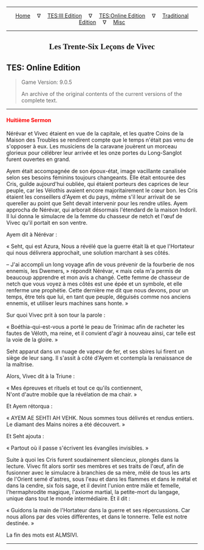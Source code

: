 
---

<!-- Jekyll Page Links -->

<center>
<a href="../../../../index.html">Home</a>
&emsp;&nabla;&emsp;
<a href="../../../index-tes3.html">TES:III Edition</a>
&emsp;&nabla;&emsp;
<a href="../../../index-teso.html">TES:Online Edition</a>
&emsp;&nabla;&emsp;
<a href="../../../index-traditional.html">Traditional Edition</a>
&emsp;&nabla;&emsp;
<a href="../../../index-misc.html">Misc</a>
</center>

<!-- Markdown Body Below: -->

---

<center>
<h2><span style="font-family:Georgia">Les Trente-Six Leçons de Vivec</span></h2>
</center>

## TES: Online Edition

> Game Version: 9.0.5
>
> An archive of the original contents of the current versions of the complete text.

---

#### <span style="color:red">Huitième Sermon</span>

Nérévar et Vivec étaient en vue de la capitale, et les quatre Coins de la Maison des Troubles se rendirent compte que le temps n'était pas venu de s'opposer à eux. Les musiciens de la caravane jouèrent un morceau glorieux pour célébrer leur arrivée et les onze portes du Long-Sanglot furent ouvertes en grand.

Ayem était accompagnée de son époux-état, image vacillante canalisée selon ses besoins féminins toujours changeants. Elle était entourée des Cris, guilde aujourd'hui oubliée, qui étaient porteurs des caprices de leur peuple, car les Vélothis avaient encore majoritairement le cœur bon. les Cris étaient les conseillers d'Ayem et du pays, même s'il leur arrivait de se quereller au point que Seht devait intervenir pour les rendre utiles. Ayem approcha de Nérévar, qui arborait désormais l'étendard de la maison Indoril. Il lui donna le simulacre de la femme du chasseur de netch et l'œuf de Vivec qu'il portait en son ventre.

Ayem dit à Nérévar :

« Seht, qui est Azura, Nous a révélé que la guerre était là et que l'Hortateur qui nous délivrera approchait, une solution marchant à ses côtés.

– J'ai accompli un long voyage afin de vous prévenir de la fourberie de nos ennemis, les Dwemers, » répondit Nérévar, « mais cela m'a permis de beaucoup apprendre et mon avis a changé. Cette femme de chasseur de netch que vous voyez à mes côtés est une épée et un symbole, et elle renferme une prophétie. Cette dernière me dit que nous devons, pour un temps, être tels que lui, en tant que peuple, déguisés comme nos anciens ennemis, et utiliser leurs machines sans honte. »

Sur quoi Vivec prit à son tour la parole :

« Boéthia-qui-est-vous a porté le peau de Trinimac afin de racheter les fautes de Véloth, ma reine, et il convient d'agir à nouveau ainsi, car telle est la voie de la gloire. »

Seht apparut dans un nuage de vapeur de fer, et ses sbires lui firent un siège de leur sang. Il s'assit à côté d'Ayem et contempla la renaissance de la maîtrise.

Alors, Vivec dit à la Triune :

« Mes épreuves et rituels et tout ce qu'ils contiennent,\
N'ont d'autre mobile que la révélation de ma chair. »

Et Ayem rétorqua :

« AYEM AE SEHTI AH VEHK. Nous sommes tous délivrés et rendus entiers. Le diamant des Mains noires a été découvert. »

Et Seht ajouta :

« Partout où il passe s'écrivent les évangiles invisibles. »

Suite à quoi les Cris furent soudainement silencieux, plongés dans la lecture. Vivec fit alors sortir ses membres et ses traits de l'œuf, afin de fusionner avec le simulacre à branchies de sa mère, mêlé de tous les arts de l'Orient semé d'astres, sous l'eau et dans les flammes et dans le métal et dans la cendre, six fois sage, et il devint l'union entre mâle et femelle, l'hermaphrodite magique, l'axiome martial, la petite-mort du langage, unique dans tout le monde intermédiaire. Et il dit :

« Guidons la main de l'Hortateur dans la guerre et ses répercussions. Car nous allons par des voies différentes, et dans le tonnerre. Telle est notre destinée. »

La fin des mots est ALMSIVI.

---

